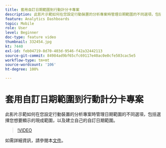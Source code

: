 ```yaml
---
title: 套用自訂日期範圍到行動計分卡專案
description: 此影片示範如何在您設定行動裝置的分析專案時管理日期範圍的不同選項，包括選擇您想要顯示的現成範圍，以及建立自己的自訂日期範圍。
feature: Analytics Dashboards
topic: Mobile
role: User
level: Beginner
doc-type: feature video
thumbnail: 332454.jpg
kt: 7440
exl-id: feb04719-8d70-403d-9546-f42a32442113
source-git-commit: 84984ad9bf65cfc69117e40ac0e0cfe503cac5e5
workflow-type: tm+mt
source-wordcount: '106'
ht-degree: 100%

---
```


# 套用自訂日期範圍到行動計分卡專案

此影片示範如何在您設定行動裝置的分析專案時管理日期範圍的不同選項，包括選擇您想要顯示的現成範圍，以及建立自己的自訂日期範圍。

>[!VIDEO](https://video.tv.adobe.com/v/332454/?quality=12&learn=on)

如需詳細資訊，請參閱本[文件](https://experienceleague.adobe.com/docs/analytics/analyze/mobapp/curator.html?lang=zh-Hant)。
